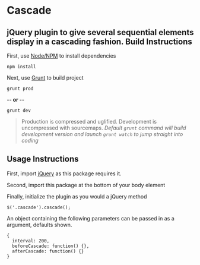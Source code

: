 # Cascade
jQuery plugin to give several sequential elements display in a cascading fashion.
Build Instructions
-------------------
First, use [Node/NPM](https://nodejs.org/) to install dependencies

```
npm install
```

Next, use [Grunt](http://gruntjs.com/) to build project

```
grunt prod
```
**-- or --**
```
grunt dev
```
> Production is compressed and uglified. Development is uncompressed with sourcemaps.
> *Default `grunt` command will build development version and launch `grunt watch` to jump straight into coding*

Usage Instructions
------------------
First, import [jQuery](https://jquery.com/) as this package requires it.

Second, import this package at the bottom of your body element

Finally, initialize the plugin as you would a jQuery method

```
$('.cascade').cascade();
```

An object containing the following parameters can be passed in as a argument, defaults shown.

```
{
  interval: 200,
  beforeCascade: function() {},
  afterCascade: function() {}
}
```
